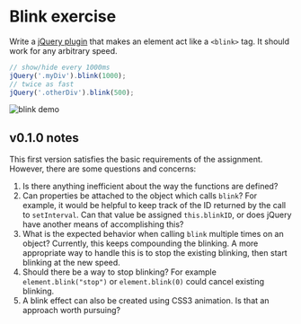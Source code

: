 # Blink exercise

Write a [jQuery plugin](http://docs.jquery.com/Plugins/Authoring) that makes an element act like a `<blink>` tag.  It should work for any arbitrary speed.

```javascript
// show/hide every 1000ms
jQuery('.myDiv').blink(1000);
// twice as fast
jQuery('.otherDiv').blink(500);
```

![blink demo](blink.gif)

## v0.1.0 notes

This first version satisfies the basic requirements of the assignment. However, there are some questions and concerns:

1. Is there anything inefficient about the way the functions are defined?
2. Can properties be attached to the object which calls `blink`? For example, it would be helpful to keep track of the ID returned by the call to `setInterval`. Can that value be assigned `this.blinkID`, or does jQuery have another means of accomplishing this?
3. What is the expected behavior when calling `blink` multiple times on an object? Currently, this keeps compounding the blinking. A more appropriate way to handle this is to stop the existing blinking, then start blinking at the new speed.
4. Should there be a way to stop blinking? For example `element.blink("stop")` or `element.blink(0)` could cancel existing blinking.
6. A blink effect can also be created using CSS3 animation. Is that an approach worth pursuing?

